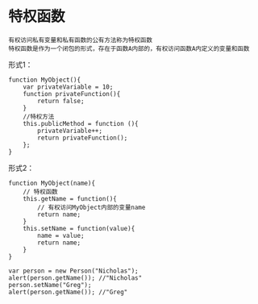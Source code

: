 # 特权函数
    有权访问私有变量和私有函数的公有方法称为特权函数
    特权函数是作为一个闭包的形式，存在于函数A内部的，有权访问函数A内定义的变量和函数

形式1：
```
function MyObject(){
    var privateVariable = 10;
    function privateFunction(){ 
        return false; 
    } 
    //特权方法
    this.publicMethod = function (){ 
        privateVariable++; 
        return privateFunction(); 
    };
}
```

形式2：
```
function MyObject(name){
    // 特权函数
    this.getName = function(){
        // 有权访问MyObject内部的变量name
        return name;
    }
    this.setName = function(value){
        name = value;
        return name;
    }
}

var person = new Person("Nicholas");
alert(person.getName()); //"Nicholas"
person.setName("Greg");
alert(person.getName()); //"Greg"
```